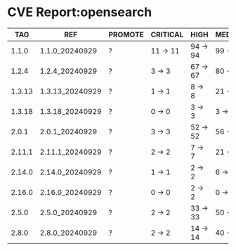 # CVE Report:opensearch
|  TAG   |       REF       | PROMOTE | CRITICAL |   HIGH   |  MEDIUM  |   LOW    | UNKNOWN |
|--------|-----------------|---------|----------|----------|----------|----------|---------|
| 1.1.0  | 1.1.0_20240929  | ?       | 11 -> 11 | 94 -> 94 | 99 -> 99 | 13 -> 13 | 0 -> 0  |
| 1.2.4  | 1.2.4_20240929  | ?       | 3 -> 3   | 67 -> 67 | 80 -> 80 | 9 -> 9   | 0 -> 0  |
| 1.3.13 | 1.3.13_20240929 | ?       | 1 -> 1   | 8 -> 8   | 21 -> 21 | 3 -> 3   | 0 -> 0  |
| 1.3.18 | 1.3.18_20240929 | ?       | 0 -> 0   | 3 -> 3   | 3 -> 3   | 0 -> 0   | 0 -> 0  |
| 2.0.1  | 2.0.1_20240929  | ?       | 3 -> 3   | 52 -> 52 | 56 -> 56 | 10 -> 10 | 0 -> 0  |
| 2.11.1 | 2.11.1_20240929 | ?       | 2 -> 2   | 7 -> 7   | 21 -> 21 | 3 -> 3   | 0 -> 0  |
| 2.14.0 | 2.14.0_20240929 | ?       | 1 -> 1   | 2 -> 2   | 6 -> 6   | 2 -> 2   | 0 -> 0  |
| 2.16.0 | 2.16.0_20240929 | ?       | 0 -> 0   | 2 -> 2   | 0 -> 0   | 0 -> 0   | 0 -> 0  |
| 2.5.0  | 2.5.0_20240929  | ?       | 2 -> 2   | 33 -> 33 | 50 -> 50 | 12 -> 12 | 0 -> 0  |
| 2.8.0  | 2.8.0_20240929  | ?       | 2 -> 2   | 14 -> 14 | 40 -> 40 | 8 -> 8   | 0 -> 0  |
